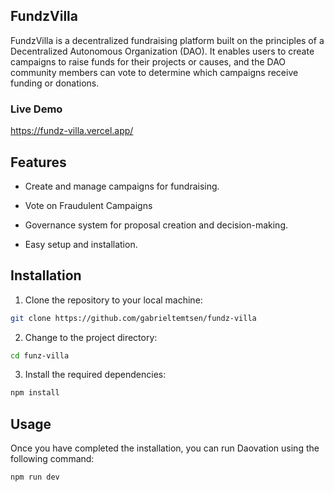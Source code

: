 ## FundzVilla

FundzVilla is a decentralized fundraising platform built on the principles of a Decentralized Autonomous Organization (DAO). It enables users to create campaigns to raise funds for their projects or causes, and the DAO community members can vote to determine which campaigns receive funding or donations.    

### Live Demo
https://fundz-villa.vercel.app/

## Features
* Create and manage campaigns for fundraising.
* Vote on Fraudulent Campaigns
* Governance system for proposal creation and decision-making.

* Easy setup and installation.

## Installation
1. Clone the repository to your local machine: 
```bash
git clone https://github.com/gabrieltemtsen/fundz-villa

```
2. Change to the project directory: 
```bash
cd funz-villa
```
3. Install the required dependencies: 
```bash
npm install
```
## Usage
Once you have completed the installation, you can run Daovation using the following 
command: 
```bash
npm run dev
```
